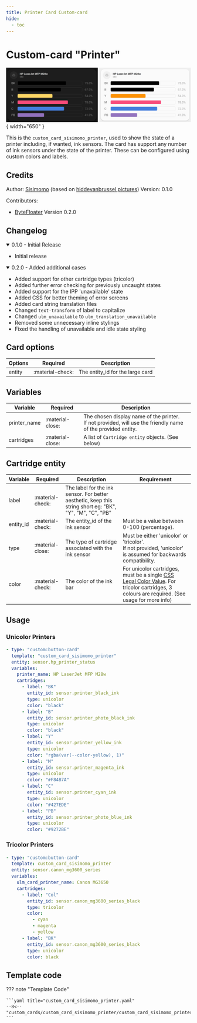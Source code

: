 ```yaml
---
title: Printer Card Custom-card
hide:
  - toc
---
```

<!-- markdownlint-disable MD046 -->

# Custom-card "Printer"

![Image title](../../docs/assets/img/custom_card_sisimomo_printer.png){ width="650" }

This is the `custom_card_sisimomo_printer`, used to show the state of a printer including, if wanted, ink sensors.
The card has support any number of ink sensors under the state of the printer. These can be configured using custom colors and labels.

## Credits

Author: [Sisimomo](https://github.com/sisimomo) (based on [hiddevanbrussel pictures](https://community.home-assistant.io/t/lovelace-ui-minimalist/322687/203))
Version: 0.1.0

Contributors:

- [ByteFloater](https://github.com/bytefloater) Version 0.2.0

## Changelog

<details open>
  <summary>0.1.0 - Initial Release</summary>

- Initial release

</details>
<details open>
  <summary>0.2.0 - Added additional cases</summary>

- Added support for other cartridge types (tricolor)
- Added further error checking for previously uncaught states
- Added support for the IPP 'unavailable' state
- Added CSS for better theming of error screens
- Added card string translation files
- Changed `text-transform` of label to capitalize
- Changed `ulm_unavailable` to `ulm_translation_unavailable`
- Removed some unnecessary inline stylings
- Fixed the handling of unavailable and idle state styling

</details>

## Card options

| Options      | Required         | Description    |
|--------------|------------------|----------------|
| entity       | :material-check: | The entity_id for the large card |

## Variables

| Variable                               | Required         | Description    |
|----------------------------------------|------------------|----------------|
| printer_name                           | :material-close: | The chosen display name of the printer. <br> If not provided, will use the friendly name of the provided entity. |
| cartridges                             | :material-close: | A list of  `Cartridge entity` objects. (See below) |

## Cartridge entity

|  Variable  | Required         | Description    | Requirement |
|------------|------------------|----------------|-------------|
| label      | :material-check: | The label for the ink sensor. For better aesthetic, keep this string short eg: "BK", "Y", "M", "C", "PB" |  |
| entity_id  | :material-check: | The entity_id of the ink sensor | Must be a value between 0-100 (percentage). |
| type       | :material-close: | The type of cartridge associated with the ink sensor | Must be either 'unicolor' or 'tricolor'. <br> If not provided, 'unicolor' is assumed for backwards compatibility. |
| color      | :material-check: | The color of the ink bar | For unicolor cartridges, must be a single [CSS Legal Color Value](https://www.w3schools.com/cssref/css_colors_legal.asp). For tricolor cartridges, 3 colours are required. (See usage for more info) |

## Usage

### Unicolor Printers

```yaml
- type: "custom:button-card"
  template: "custom_card_sisimomo_printer"
  entity: sensor.hp_printer_status
  variables:
    printer_name: HP LaserJet MFP M28w
    cartridges:
      - label: "BK"
        entity_id: sensor.printer_black_ink
        type: unicolor
        color: "black"
      - label: "B"
        entity_id: sensor.printer_photo_black_ink
        type: unicolor
        color: "black"
      - label: "Y"
        entity_id: sensor.printer_yellow_ink
        type: unicolor
        color: "rgba(var(--color-yellow), 1)"
      - label: "M"
        entity_id: sensor.printer_magenta_ink
        type: unicolor
        color: "#F84B7A"
      - label: "C"
        entity_id: sensor.printer_cyan_ink
        type: unicolor
        color: "#427EDE"
      - label: "PB"
        entity_id: sensor.printer_photo_blue_ink
        type: unicolor
        color: "#9272BE"
```

### Tricolor Printers

```yaml
- type: "custom:button-card"
  template: custom_card_sisimomo_printer
  entity: sensor.canon_mg3600_series
  variables:
    ulm_card_printer_name: Canon MG3650
    cartridges:
      - label: "Col"
        entity_id: sensor.canon_mg3600_series_black
        type: tricolor
        color:
          - cyan
          - magenta
          - yellow
      - label: "BK"
        entity_id: sensor.canon_mg3600_series_black
        type: unicolor
        color: black
```

## Template code

??? note "Template Code"

    ```yaml title="custom_card_sisimomo_printer.yaml"
    --8<-- "custom_cards/custom_card_sisimomo_printer/custom_card_sisimomo_printer.yaml"
    ```